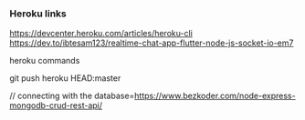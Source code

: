 ### Heroku links
https://devcenter.heroku.com/articles/heroku-cli
https://dev.to/ibtesam123/realtime-chat-app-flutter-node-js-socket-io-em7



 heroku commands

 git push heroku HEAD:master

 //
 connecting with the database=https://www.bezkoder.com/node-express-mongodb-crud-rest-api/